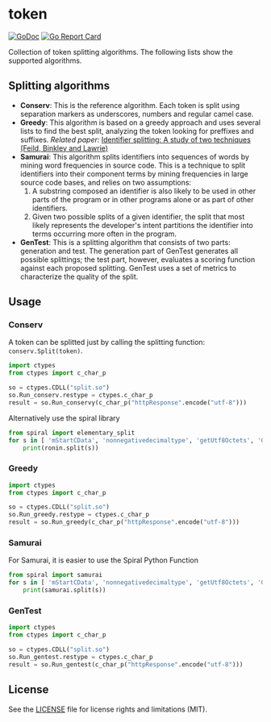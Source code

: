 # token

[![GoDoc](https://godoc.org/github.com/eroatta/token?status.svg)](https://godoc.org/github.com/eroatta/token)
[![Go Report Card](https://goreportcard.com/badge/github.com/eroatta/token)](https://goreportcard.com/report/github.com/eroatta/token)

Collection of token splitting algorithms.
The following lists show the supported algorithms.

## Splitting algorithms

* **Conserv**: This is the reference algorithm.
Each token is split using separation markers as underscores, numbers and regular camel case.
* **Greedy**: This algorithm is based on a greedy approach and uses several lists to find the best split, analyzing the token looking for preffixes and suffixes.
*Related paper:* [Identifier splitting: A study of two techniques (Feild, Binkley and Lawrie)]([https://link](https://www.academia.edu/2852176/Identifier_splitting_A_study_of_two_techniques))
* **Samurai**: This algorithm splits identifiers into sequences of words by mining word frequencies in source code.
This is a technique to split identifiers into their component terms by mining frequencies in large source code bases, and relies on two assumptions:
  1. A substring composed an identifier is also likely to be used in other parts of the program or in other programs alone or as part of other identifiers.
  2. Given two possible splits of a given identifier, the split that most likely represents the developer's intent partitions the identifier into terms occurring more often in the program.
* **GenTest**: This is a splitting algorithm that consists of two parts: generation and test. The generation part of GenTest generates all possible splittings; the test part, however, evaluates a scoring function against each proposed splitting.
GenTest uses a set of metrics to characterize the quality of the split.

## Usage

### Conserv

A token can be splitted just by calling the splitting function: `conserv.Split(token)`.

```python
import ctypes
from ctypes import c_char_p

so = ctypes.CDLL("split.so")
so.Run_conserv.restype = ctypes.c_char_p
result = so.Run_conservy(c_char_p("httpResponse".encode("utf-8")))

```
Alternatively use the spiral library
```python
from spiral import elementary_split
for s in [ 'mStartCData', 'nonnegativedecimaltype', 'getUtf8Octets', 'GPSmodule', 'savefileas', 'nbrOfbugs']:
    print(ronin.split(s))

```


### Greedy

```python
import ctypes
from ctypes import c_char_p

so = ctypes.CDLL("split.so")
so.Run_greedy.restype = ctypes.c_char_p
result = so.Run_greedy(c_char_p("httpResponse".encode("utf-8")))

```

### Samurai
For Samurai, it is easier to use the Spiral Python Function
```python
from spiral import samurai
for s in [ 'mStartCData', 'nonnegativedecimaltype', 'getUtf8Octets', 'GPSmodule', 'savefileas', 'nbrOfbugs']:
    print(samurai.split(s))
```

### GenTest
```python
import ctypes
from ctypes import c_char_p

so = ctypes.CDLL("split.so")
so.Run_gentest.restype = ctypes.c_char_p
result = so.Run_gentest(c_char_p("httpResponse".encode("utf-8")))

```


## License

See the [LICENSE](LICENSE.md) file for license rights and limitations (MIT).
